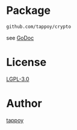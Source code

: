 # Package
`github.com/tappoy/crypto`

see [GoDoc](https://pkg.go.dev/github.com/tappoy/crypto)

# License
[LGPL-3.0](LICENSE)

# Author
[tappoy](https://github.com/tappoy)

